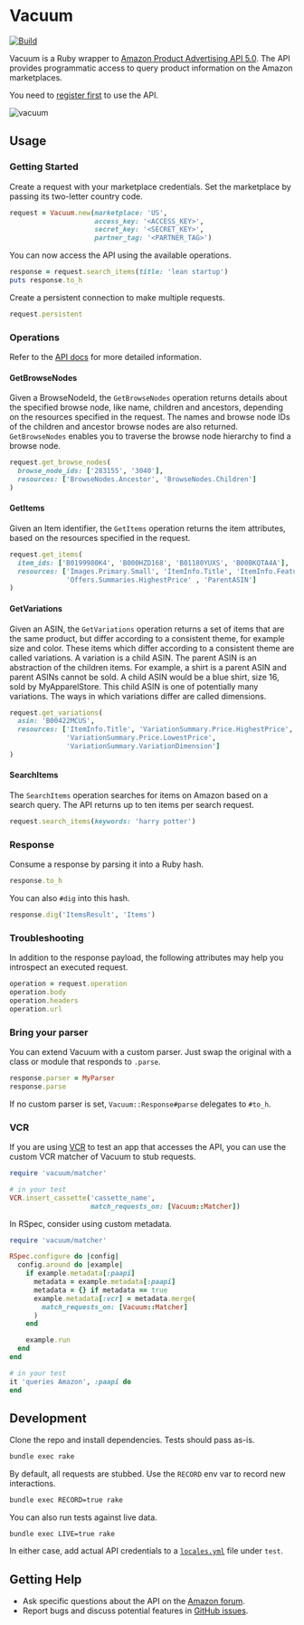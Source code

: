 # Vacuum

[![Build](https://github.com/hakanensari/vacuum/workflows/build/badge.svg)](https://github.com/hakanensari/vacuum/actions)

Vacuum is a Ruby wrapper to [Amazon Product Advertising API 5.0](https://webservices.amazon.com/paapi5/documentation/). The API provides programmatic access to query product information on the Amazon marketplaces.

You need to [register first](https://webservices.amazon.com/paapi5/documentation/register-for-pa-api.html) to use the API.

![vacuum](http://f.cl.ly/items/2k2X0e2u0G3k1c260D2u/vacuum.png)

## Usage

### Getting Started

Create a request with your marketplace credentials. Set the marketplace by passing its two-letter country code.

```ruby
request = Vacuum.new(marketplace: 'US',
                     access_key: '<ACCESS_KEY>',
                     secret_key: '<SECRET_KEY>',
                     partner_tag: '<PARTNER_TAG>')
```

You can now access the API using the available operations.

```ruby
response = request.search_items(title: 'lean startup')
puts response.to_h
```

Create a persistent connection to make multiple requests.

```ruby
request.persistent
```

### Operations

Refer to the [API docs](https://webservices.amazon.com/paapi5/documentation/) for more detailed information.

#### GetBrowseNodes

Given a BrowseNodeId, the `GetBrowseNodes` operation returns details about the specified browse node, like name, children and ancestors, depending on the resources specified in the request. The names and browse node IDs of the children and ancestor browse nodes are also returned. `GetBrowseNodes` enables you to traverse the browse node hierarchy to find a browse node.

```ruby
request.get_browse_nodes(
  browse_node_ids: ['283155', '3040'],
  resources: ['BrowseNodes.Ancestor', 'BrowseNodes.Children']
)
```

#### GetItems

Given an Item identifier, the `GetItems` operation returns the item attributes, based on the resources specified in the request.

```ruby
request.get_items(
  item_ids: ['B0199980K4', 'B000HZD168', 'B01180YUXS', 'B00BKQTA4A'],
  resources: ['Images.Primary.Small', 'ItemInfo.Title', 'ItemInfo.Features',
              'Offers.Summaries.HighestPrice' , 'ParentASIN']
)
```

#### GetVariations

Given an ASIN, the `GetVariations` operation returns a set of items that are the same product, but differ according to a consistent theme, for example size and color. These items which differ according to a consistent theme are called variations. A variation is a child ASIN. The parent ASIN is an abstraction of the children items. For example, a shirt is a parent ASIN and parent ASINs cannot be sold. A child ASIN would be a blue shirt, size 16, sold by MyApparelStore. This child ASIN is one of potentially many variations. The ways in which variations differ are called dimensions.

```ruby
request.get_variations(
  asin: 'B00422MCUS',
  resources: ['ItemInfo.Title', 'VariationSummary.Price.HighestPrice',
              'VariationSummary.Price.LowestPrice',
              'VariationSummary.VariationDimension']
)
```

#### SearchItems

The `SearchItems` operation searches for items on Amazon based on a search query. The API returns up to ten items per search request.

```ruby
request.search_items(keywords: 'harry potter')
```

### Response

Consume a response by parsing it into a Ruby hash.

```ruby
response.to_h
```

You can also `#dig` into this hash.

```ruby
response.dig('ItemsResult', 'Items')
```

### Troubleshooting

In addition to the response payload, the following attributes may help you introspect an executed request.

```ruby
operation = request.operation
operation.body
operation.headers
operation.url
```

### Bring your parser
You can extend Vacuum with a custom parser. Just swap the original with a class or module that responds to `.parse`.

```ruby
response.parser = MyParser
response.parse
```

If no custom parser is set, `Vacuum::Response#parse` delegates to `#to_h`.

### VCR

If you are using [VCR](https://github.com/vcr/vcr) to test an app that accesses the API, you can use the custom VCR matcher of Vacuum to stub requests.

```ruby
require 'vacuum/matcher'

# in your test
VCR.insert_cassette('cassette_name',
                    match_requests_on: [Vacuum::Matcher])
```

In RSpec, consider using custom metadata.

```ruby
require 'vacuum/matcher'

RSpec.configure do |config|
  config.around do |example|
    if example.metadata[:paapi]
      metadata = example.metadata[:paapi]
      metadata = {} if metadata == true
      example.metadata[:vcr] = metadata.merge(
        match_requests_on: [Vacuum::Matcher]
      )
    end

    example.run
  end
end

# in your test
it 'queries Amazon', :paapi do
end
```

## Development

Clone the repo and install dependencies. Tests should pass as-is.

```sh
bundle exec rake
```

By default, all requests are stubbed. Use the `RECORD` env var to record new interactions.

```sh
bundle exec RECORD=true rake
```

You can also run tests against live data.

```shell
bundle exec LIVE=true rake
```

In either case, add actual API credentials to a [`locales.yml`](https://github.com/hakanensari/vacuum/blob/master/test/locales.yml.example) file under `test`.

## Getting Help

* Ask specific questions about the API on the [Amazon forum](https://forums.aws.amazon.com/forum.jspa?forumID=9).
* Report bugs and discuss potential features in [GitHub issues](https://github.com/hakanensari/vacuum/issues).



